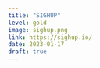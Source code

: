 ```yaml
---
title: "SIGHUP"
level: gold
image: sighup.png
link: https://sighup.io/
date: 2023-01-17
draft: true
---
```


